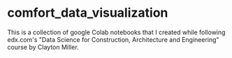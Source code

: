 # comfort_data_visualization
This is a collection of google Colab notebooks that I created while following edx.com's "Data Science for Construction, Architecture and Engineering" course by Clayton Miller.
